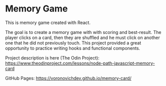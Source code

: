 # Memory Game

This is memory game created with React. 

The goal is to create a memory game with with scoring and best-result. The player clicks on a card, then they are shuffled and he must click on another one that he did not previously touch. This project provided a great opportunity to practice writing hooks and functional components.

Project description is here (The Odin Project): https://www.theodinproject.com/lessons/node-path-javascript-memory-card

GitHub Pages: https://voronovichdev.github.io/memory-card/
